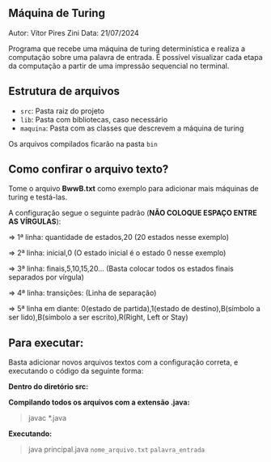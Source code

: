 ## Máquina de Turing

Autor: Vítor Pires Zini
Data: 21/07/2024

Programa que recebe uma máquina de turing determinística e realiza a computação sobre uma palavra de entrada.
É possível visualizar cada etapa da computação a partir de uma impressão sequencial no terminal.

## Estrutura de arquivos

- `src`: Pasta raiz do projeto
- `lib`: Pasta com bibliotecas, caso necessário
- `maquina`: Pasta com as classes que descrevem a máquina de turing

Os arquivos compilados ficarão na pasta `bin`

## Como confirar o arquivo texto?

Tome o arquivo **BwwB.txt** como exemplo para adicionar mais máquinas de turing e testá-las.

A configuração segue o seguinte padrão  (**NÃO COLOQUE ESPAÇO ENTRE AS VÍRGULAS**):

=> 1ª linha: quantidade de estados,20 (20 estados nesse exemplo)

=> 2ª linha: inicial,0 (O estado inicial é o estado 0 nesse exemplo)

=> 3ª linha: finais,5,10,15,20... (Basta colocar todos os estados finais separados por vírgula)

=> 4ª linha: transições: (Linha de separação)

=> 5ª linha em diante: 0(estado de partida),1(estado de destino),B(símbolo a ser lido),B(símbolo a ser escrito),R(Right, Left or Stay)

## Para executar:

Basta adicionar novos arquivos textos com a configuração correta, e executando o código da seguinte forma:

**Dentro do diretório src:**

**Compilando todos os arquivos com a extensão .java:** 
> javac *.java


**Executando:**
> java principal.java `nome_arquivo.txt` `palavra_entrada`
